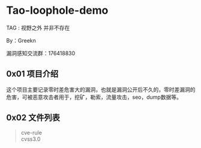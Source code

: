 # Tao-loophole-demo 

TAG : 视野之外 并非不存在

By：Greekn

漏洞感知交流群：176418830

## 0x01 项目介绍

这个项目主要记录零时差危害大的漏洞，也就是漏洞公开后不久的，零时差漏洞的危害，可被恶意攻击者用于，挖矿，勒索，流量攻击，seo，dump数据等。




## 0x02 文件列表

 >cve-rule  
 >cvss3.0  





